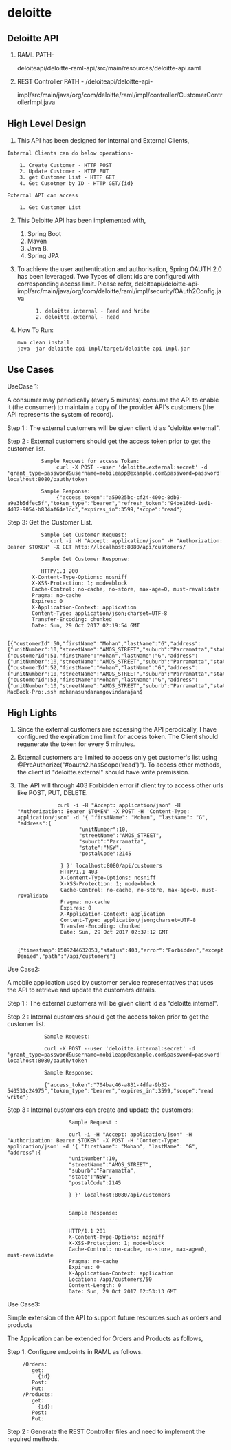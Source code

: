 # deloitte


Deloitte API
------------

  1.  RAML PATH-

      deloiteapi/deloitte-raml-api/src/main/resources/deloitte-api.raml

  2. REST Controller PATH - /deloiteapi/deloitte-api-

      impl/src/main/java/org/com/deloitte/raml/impl/controller/CustomerControllerImpl.java

High Level Design
-----------------

  1. This API has been designed for Internal and External Clients,

    Internal Clients can do below operations-

        1. Create Customer - HTTP POST
        2. Update Customer - HTTP PUT
        3. get Customer List - HTTP GET
        4. Get Cusotmer by ID - HTTP GET/{id}

    External API can access

        1. Get Customer List

   2. This Deloitte API has been implemented with,

        1. Spring Boot
        2. Maven
        3. Java 8.
        4. Spring JPA


   3. To achieve the user authentication and authorisation, Spring OAUTH 2.0 has been leveraged.
      Two Types of client ids are configured with corresponding access limit.
            Please refer,
            deloiteapi/deloitte-api-impl/src/main/java/org/com/deloitte/raml/impl/security/OAuth2Config.java

                1. deloitte.internal - Read and Write
                2. deloitte.external - Read

   4. How To Run:

          mvn clean install
          java -jar deloitte-api-impl/target/deloitte-api-impl.jar



Use Cases
---------
UseCase 1: 

A consumer may periodically (every 5 minutes) consume the API to enable it (the consumer) to maintain a copy of the provider API's customers (the API represents the system of record).

  Step 1 : The external customers will be given client id as "deloitte.external".

  Step 2 : External customers should get the access token prior to get the customer list.

               Sample Request for access Token:
                    curl -X POST --user 'deloitte.external:secret' -d         'grant_type=password&username=mobileapp@example.com&password=password' localhost:8080/oauth/token

               Sample Response:
                    {"access_token":"a59025bc-cf24-400c-8db9-a9e3b5dfec5f","token_type":"bearer","refresh_token":"94be160d-1ed1-4d02-9054-b834af64e1cc","expires_in":3599,"scope":"read"}

   Step 3: Get the Customer List.

               Sample Get Customer Request:
                  curl -i -H "Accept: application/json" -H "Authorization: Bearer $TOKEN" -X GET http://localhost:8080/api/customers/

               Sample Get Customer Response:

               HTTP/1.1 200
            X-Content-Type-Options: nosniff
            X-XSS-Protection: 1; mode=block
            Cache-Control: no-cache, no-store, max-age=0, must-revalidate
            Pragma: no-cache
            Expires: 0
            X-Application-Context: application
            Content-Type: application/json;charset=UTF-8
            Transfer-Encoding: chunked
            Date: Sun, 29 Oct 2017 02:19:54 GMT

            [{"customerId":50,"firstName":"Mohan","lastName":"G","address":{"unitNumber":10,"streetName":"AMOS_STREET","suburb":"Parramatta","state":"NSW","postalCode":2145}},{"customerId":51,"firstName":"Mohan","lastName":"G","address":{"unitNumber":10,"streetName":"AMOS_STREET","suburb":"Parramatta","state":"NSW","postalCode":2145}},{"customerId":52,"firstName":"Mohan","lastName":"G","address":{"unitNumber":10,"streetName":"AMOS_STREET","suburb":"Parramatta","state":"NSW","postalCode":2145}},{"customerId":53,"firstName":"Mohan","lastName":"G","address":{"unitNumber":10,"streetName":"AMOS_STREET","suburb":"Parramatta","state":"NSW","postalCode":2145}}]Mohanasundarams-MacBook-Pro:.ssh mohanasundaramgovindarajan$

   High Lights
   -----------
   1. Since the external customers are accessing the API perodically, I have configured the expiration time limit                  for access token. The Client should regenerate the token for every 5 minutes.
   2. External customers are limited to access only get customer's list using
         @PreAuthorize("#oauth2.hasScope('read')"). To access other methods, the client id "deloitte.external" should have            write premission.
   3. The API will through 403 Forbidden error if client try to access other urls like POST, PUT, DELETE.


                       curl -i -H "Accept: application/json" -H "Authorization: Bearer $TOKEN" -X POST -H 'Content-Type: application/json' -d '{ "firstName": "Mohan", "lastName": "G", "address":{
                              "unitNumber":10,
                              "streetName":"AMOS_STREET",
                              "suburb":"Parramatta",
                              "state":"NSW",
                              "postalCode":2145

                        } }' localhost:8080/api/customers
                        HTTP/1.1 403
                        X-Content-Type-Options: nosniff
                        X-XSS-Protection: 1; mode=block
                        Cache-Control: no-cache, no-store, max-age=0, must-revalidate
                        Pragma: no-cache
                        Expires: 0
                        X-Application-Context: application
                        Content-Type: application/json;charset=UTF-8
                        Transfer-Encoding: chunked
                        Date: Sun, 29 Oct 2017 02:37:12 GMT

                        {"timestamp":1509244632053,"status":403,"error":"Forbidden","exception":"org.springframework.security.access.AccessDeniedException","message":"Access Denied","path":"/api/customers"}


Use Case2:  

A mobile application used by customer service representatives that uses the API to retrieve and update the customers details.

   Step 1 : The external customers will be given client id as "deloitte.internal".

   Step 2 : Internal customers should get the access token prior to get the customer list.

                Sample Request:

                curl -X POST --user 'deloitte.internal:secret' -d 'grant_type=password&username=mobileapp@example.com&password=password' localhost:8080/oauth/token

                Sample Response:

                {"access_token":"704bac46-a831-4dfa-9b32-540531c24975","token_type":"bearer","expires_in":3599,"scope":"read write"}

   Step 3 : Internal customers can create and update the customers:

                        Sample Request :

                        curl -i -H "Accept: application/json" -H "Authorization: Bearer $TOKEN" -X POST -H 'Content-Type: application/json' -d '{ "firstName": "Mohan", "lastName": "G", "address":{
                        "unitNumber":10,
                        "streetName":"AMOS_STREET",
                        "suburb":"Parramatta",
                        "state":"NSW",
                        "postalCode":2145

                        } }' localhost:8080/api/customers


                        Sample Response:
                        ----------------
                        
                        HTTP/1.1 201 
                        X-Content-Type-Options: nosniff
                        X-XSS-Protection: 1; mode=block
                        Cache-Control: no-cache, no-store, max-age=0, must-revalidate
                        Pragma: no-cache
                        Expires: 0
                        X-Application-Context: application
                        Location: /api/customers/50
                        Content-Length: 0
                        Date: Sun, 29 Oct 2017 02:53:13 GMT

Use Case3:  

Simple extension of the API to support future resources such as orders and products

 The Application can be extended for Orders and Products as follows,
 
  Step 1. Configure endpoints in RAML as follows.
  
         /Orders:
            get:
              {id}
            Post: 
            Put:
         /Products:
            get:
              {id}:
            Post:
            Put:
         
         
  Step 2 : Generate the REST Controller files and need to implement the required methods.
      
    






